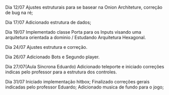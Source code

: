 Dia 12/07
    Ajustes estruturais para se basear na Onion Architeture, correção de bug na ré;

Dia 17/07
    Adicionado estrutura de dados;

Dia 19/07
    Implementado classe Porta para os Inputs visando uma arquitetura orientada a dominio / Estudando Arquitetura Hexagonal.

Dia 24/07
    Ajustes estrutura e correção.

Dia 26/07
    Adicionado Bots e Segundo player.

Dia 27/07(Aula Síncrona Eduardo)
    Adicionado teleporte e iniciado correções indicas pelo professor para a estrutura dos controles.

Dia 31/07
    Iniciado implementação hitbox;
    Finalizado correções gerais indicadas pelo professor Eduardo;
    Adicionado musica de fundo para o jogo;

